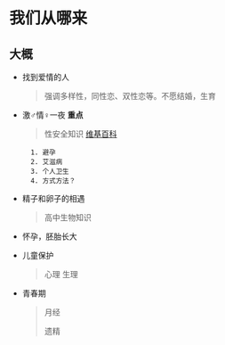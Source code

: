 # 我们从哪来
## 大概
* 找到爱情的人
  
    > 强调多样性，同性恋、双性恋等。不愿结婚，生育

    
* 激♂情♀一夜 **重点**
    > 性安全知识 [维基百科](https://en.m.wikipedia.org/wiki/Safe_sex)

        1. 避孕
        2. 艾滋病
        3. 个人卫生
        4. 方式方法？
    
* 精子和卵子的相遇
  
    > 高中生物知识
    
* 怀孕，胚胎长大

* 儿童保护
    
    > 心理
    > 生理

* 青春期

    >月经
    >
    >遗精   
